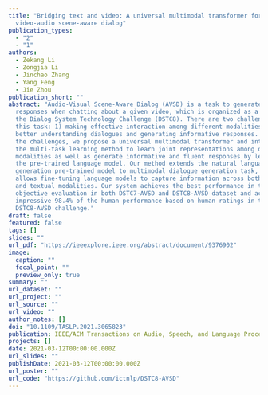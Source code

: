 ```yaml
---
title: "Bridging text and video: A universal multimodal transformer for
  video-audio scene-aware dialog"
publication_types:
  - "2"
  - "1"
authors:
  - Zekang Li
  - Zongjia Li
  - Jinchao Zhang
  - Yang Feng
  - Jie Zhou
publication_short: ""
abstract: "Audio-Visual Scene-Aware Dialog (AVSD) is a task to generate
  responses when chatting about a given video, which is organized as a track of
  the Dialog System Technology Challenge (DSTC8). There are two challenges in
  this task: 1) making effective interaction among different modalities; 2)
  better understanding dialogues and generating informative responses. To tackle
  the challenges, we propose a universal multimodal transformer and introduce
  the multi-task learning method to learn joint representations among different
  modalities as well as generate informative and fluent responses by leveraging
  the pre-trained language model. Our method extends the natural language
  generation pre-trained model to multimodal dialogue generation task, which
  allows fine-tuning language models to capture information across both visual
  and textual modalities. Our system achieves the best performance in the
  objective evaluation in both DSTC7-AVSD and DSTC8-AVSD dataset and achieves an
  impressive 98.4% of the human performance based on human ratings in the
  DSTC8-AVSD challenge."
draft: false
featured: false
tags: []
slides: ""
url_pdf: "https://ieeexplore.ieee.org/abstract/document/9376902"
image:
  caption: ""
  focal_point: ""
  preview_only: true
summary: ""
url_dataset: ""
url_project: ""
url_source: ""
url_video: ""
author_notes: []
doi: "10.1109/TASLP.2021.3065823"
publication: IEEE/ACM Transactions on Audio, Speech, and Language Processing
projects: []
date: 2021-03-12T00:00:00.000Z
url_slides: ""
publishDate: 2021-03-12T00:00:00.000Z
url_poster: ""
url_code: "https://github.com/ictnlp/DSTC8-AVSD"
---
```

